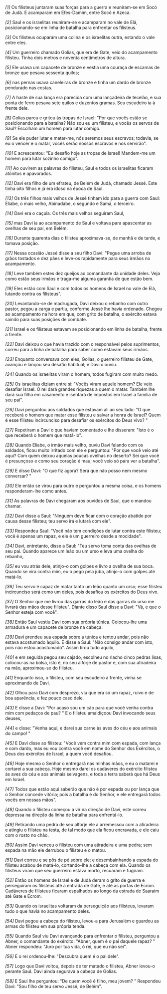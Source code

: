 *[1]* Os filisteus juntaram suas forças para a guerra e reuniram-se em Socó de Judá. E acamparam em Efes-Damim, entre Socó e Azeca.

*[2]* Saul e os israelitas reuniram-se e acamparam no vale de Elá, posicionando-se em linha de batalha para enfrentar os filisteus.

*[3]* Os filisteus ocuparam uma colina e os israelitas outra, estando o vale entre eles.

*[4]* Um guerreiro chamado Golias, que era de Gate, veio do acampamento filisteu. Tinha dois metros e noventa centímetros de altura.

*[5]* Ele usava um capacete de bronze e vestia uma couraça de escamas de bronze que pesava sessenta quilos;

*[6]* nas pernas usava caneleiras de bronze e tinha um dardo de bronze pendurado nas costas.

*[7]* A haste de sua lança era parecida com uma lançadeira de tecelão, e sua ponta de ferro pesava sete quilos e duzentos gramas. Seu escudeiro ia à frente dele.

*[8]* Golias parou e gritou às tropas de Israel: "Por que vocês estão se posicionando para a batalha? Não sou eu um filisteu, e vocês os servos de Saul? Escolham um homem para lutar comigo.

*[9]* Se ele puder lutar e matar-me, nós seremos seus escravos; todavia, se eu o vencer e o matar, vocês serão nossos escravos e nos servirão".

*[10]* E acrescentou: "Eu desafio hoje as tropas de Israel! Mandem-me um homem para lutar sozinho comigo".

*[11]* Ao ouvirem as palavras do filisteu, Saul e todos os israelitas ficaram atônitos e apavorados.

*[12]* Davi era filho de um efrateu, de Belém de Judá, chamado Jessé. Este tinha oito filhos e já era idoso na época de Saul.

*[13]* Os três filhos mais velhos de Jessé tinham ido para a guerra com Saul: Eliabe, o mais velho, Abinadabe, o segundo e Samá, o terceiro.

*[14]* Davi era o caçula. Os três mais velhos seguiram Saul,

*[15]* mas Davi ia ao acampamento de Saul e voltava para apascentar as ovelhas de seu pai, em Belém.

*[16]* Durante quarenta dias o filisteu aproximava-se, de manhã e de tarde, e tomava posição.

*[17]* Nessa ocasião Jessé disse a seu filho Davi: "Pegue uma arroba de grãos tostados e dez pães e leve-os rapidamente para seus irmãos no acampamento.

*[18]* Leve também estes dez queijos ao comandante da unidade deles. Veja como estão seus irmãos e traga-me alguma garantia de que estão bem.

*[19]* Eles estão com Saul e com todos os homens de Israel no vale de Elá, lutando contra os filisteus".

*[20]* Levantando-se de madrugada, Davi deixou o rebanho com outro pastor, pegou a carga e partiu, conforme Jessé lhe havia ordenado. Chegou ao acampamento na hora em que, com grito de batalha, o exército estava saindo para suas posições de combate.

*[21]* Israel e os filisteus estavam se posicionando em linha de batalha, frente a frente.

*[22]* Davi deixou o que havia trazido com o responsável pelos suprimentos, correu para a linha de batalha para saber como estavam seus irmãos.

*[23]* Enquanto conversava com eles, Golias, o guerreiro filisteu de Gate, avançou e lançou seu desafio habitual; e Davi o ouviu.

*[24]* Quando os israelitas viram o homem, todos fugiram com muito medo.

*[25]* Os israelitas diziam entre si: "Vocês viram aquele homem? Ele veio desafiar Israel. O rei dará grandes riquezas a quem o matar. Também lhe dará sua filha em casamento e isentará de impostos em Israel a família de seu pai".

*[26]* Davi perguntou aos soldados que estavam ali ao seu lado: "O que receberá o homem que matar esse filisteu e salvar a honra de Israel? Quem é esse filisteu incircunciso para desafiar os exércitos do Deus vivo? "

*[27]* Repetiram a Davi o que haviam comentado e lhe disseram: "Isto é o que receberá o homem que matá-lo".

*[28]* Quando Eliabe, o irmão mais velho, ouviu Davi falando com os soldados, ficou muito irritado com ele e perguntou: "Por que você veio até aqui? Com quem deixou aquelas poucas ovelhas no deserto? Sei que você é presunçoso e como seu coração é mau; você veio só para ver a batalha".

*[29]* E disse Davi: "O que fiz agora? Será que não posso nem mesmo conversar? "

*[30]* Ele então se virou para outro e perguntou a mesma coisa, e os homens responderam-lhe como antes.

*[31]* As palavras de Davi chegaram aos ouvidos de Saul, que o mandou chamar.

*[32]* Davi disse a Saul: "Ninguém deve ficar com o coração abatido por causa desse filisteu; teu servo irá e lutará com ele".

*[33]* Respondeu Saul: "Você não tem condições de lutar contra este filisteu; você é apenas um rapaz, e ele é um guerreiro desde a mocidade".

*[34]* Davi, entretanto, disse a Saul: "Teu servo toma conta das ovelhas de seu pai. Quando aparece um leão ou um urso e leva uma ovelha do rebanho,

*[35]* eu vou atrás dele, atinjo-o com golpes e livro a ovelha de sua boca. Quando se vira contra mim, eu o pego pela juba, atinjo-o com golpes até matá-lo.

*[36]* Teu servo é capaz de matar tanto um leão quanto um urso; esse filisteu incircunciso será como um deles, pois desafiou os exércitos do Deus vivo.

*[37]* O Senhor que me livrou das garras do leão e das garras do urso me livrará das mãos desse filisteu". Diante disso Saul disse a Davi: "Vá, e que o Senhor esteja com você".

*[38]* Então Saul vestiu Davi com sua própria túnica. Colocou-lhe uma armadura e um capacete de bronze na cabeça.

*[39]* Davi prendeu sua espada sobre a túnica e tentou andar, pois não estava acostumado àquilo. E disse a Saul: "Não consigo andar com isto, pois não estou acostumado". Assim tirou tudo aquilo,

*[40]* e em seguida pegou seu cajado, escolheu no riacho cinco pedras lisas, colocou-as na bolsa, isto é, no seu alforje de pastor e, com sua atiradeira na mão, aproximou-se do filisteu.

*[41]* Enquanto isso, o filisteu, com seu escudeiro à frente, vinha se aproximando de Davi.

*[42]* Olhou para Davi com desprezo, viu que era só um rapaz, ruivo e de boa aparência, e fez pouco caso dele.

*[43]* E disse a Davi: "Por acaso sou um cão para que você venha contra mim com pedaços de pau? " E o filisteu amaldiçoou Davi invocando seus deuses,

*[44]* e disse: "Venha aqui, e darei sua carne às aves do céu e aos animais do campo! "

*[45]* E Davi disse ao filisteu: "Você vem contra mim com espada, com lança e com dardo, mas eu vou contra você em nome do Senhor dos Exércitos, o Deus dos exércitos de Israel, a quem você desafiou.

*[46]* Hoje mesmo o Senhor o entregará nas minhas mãos, e eu o matarei e cortarei a sua cabeça. Hoje mesmo darei os cadáveres do exército filisteu às aves do céu e aos animais selvagens, e toda a terra saberá que há Deus em Israel.

*[47]* Todos que estão aqui saberão que não é por espada ou por lança que o Senhor concede vitória; pois a batalha é do Senhor, e ele entregará todos vocês em nossas mãos".

*[48]* Quando o filisteu começou a vir na direção de Davi, este correu depressa na direção da linha de batalha para enfrentá-lo.

*[49]* Retirando uma pedra de seu alforje ele a arremessou com a atiradeira e atingiu o filisteu na testa, de tal modo que ela ficou encravada, e ele caiu com o rosto no chão.

*[50]* Assim Davi venceu o filisteu com uma atiradeira e uma pedra; sem espada na mão ele derrubou o filisteu e o matou.

*[51]* Davi correu e se pôs de pé sobre ele; e desembainhando a espada do filisteu acabou de matá-lo, cortando-lhe a cabeça com ela. Quando os filisteus viram que seu guerreiro estava morto, recuaram e fugiram.

*[52]* Então os homens de Israel e de Judá deram o grito de guerra e perseguiram os filisteus até a entrada de Gate, e até as portas de Ecrom. Cadáveres de filisteus ficaram espalhados ao longo da estrada de Saaraim até Gate e Ecrom.

*[53]* Quando os israelitas voltaram da perseguição aos filisteus, levaram tudo o que havia no acampamento deles.

*[54]* Davi pegou a cabeça do filisteu, levou-a para Jerusalém e guardou as armas do filisteu em sua própria tenda.

*[55]* Quando Saul viu Davi avançando para enfrentar o filisteu, perguntou a Abner, o comandante do exército: "Abner, quem é o pai daquele rapaz? " Abner respondeu: "Juro por tua vida, ó rei, que eu não sei".

*[56]* E o rei ordenou-lhe: "Descubra quem é o pai dele".

*[57]* Logo que Davi voltou, depois de ter matado o filisteu, Abner levou-o perante Saul. Davi ainda segurava a cabeça de Golias.

*[58]* E Saul lhe perguntou: "De quem você é filho, meu jovem? " Respondeu Davi: "Sou filho de teu servo Jessé, de Belém".

